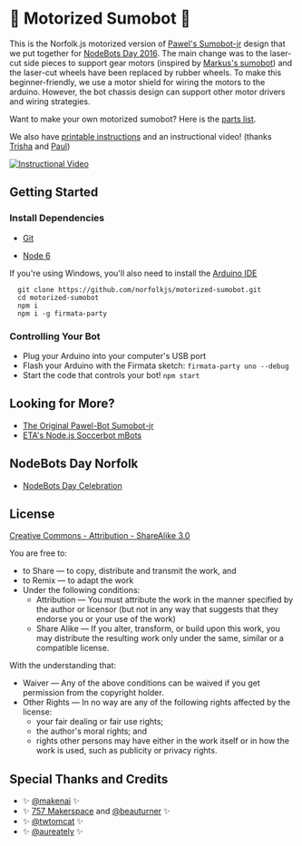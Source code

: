 # :car: Motorized Sumobot :blue_car:

This is the Norfolk.js motorized version of [Pawel's Sumobot-jr](https://github.com/makenai/sumobot-jr/blob/master/README.md) design that we put together for [NodeBots Day 2016](https://github.com/nodebots/nodebotsday). The main change was to the laser-cut side pieces to support gear motors (inspired by [Markus's sumobot](https://github.com/ghtomcat/sumobot)) and the laser-cut wheels have been replaced by rubber wheels. To make this beginner-friendly, we use a motor shield for wiring the motors to the arduino. However, the bot chassis design can support other motor drivers and wiring strategies.

Want to make your own motorized sumobot? Here is the [parts list](https://github.com/norfolkjs/motorized-sumobot/blob/master/parts_list.md).

We also have [printable instructions](https://github.com/norfolkjs/motorized-sumobot/blob/master/assembly-instructions.pdf) and an instructional video! (thanks [Trisha](https://github.com/aureately) and [Paul](https://github.com/paulchinjr))

[![Instructional Video](https://img.youtube.com/vi/xHns3qxffYM/0.jpg)](https://www.youtube.com/watch?v=xHns3qxffYM)

## Getting Started

### Install Dependencies

* [Git](https://git-scm.com/download)

* [Node 6](https://nodejs.org/en/)

If you're using Windows, you'll also need to install the [Arduino IDE](https://www.arduino.cc/en/Main/Software)

```
  git clone https://github.com/norfolkjs/motorized-sumobot.git
  cd motorized-sumobot
  npm i
  npm i -g firmata-party
```

### Controlling Your Bot

* Plug your Arduino into your computer's USB port
* Flash your Arduino with the Firmata sketch:
  `firmata-party uno --debug`
* Start the code that controls your bot!
  `npm start`

## Looking for More?

* [The Original Pawel-Bot Sumobot-jr](http://www.sumobotkit.com)
* [ETA's Node.js Soccerbot mBots](https://github.com/EmergingTechnologyAdvisors/mbot-soccer)

## NodeBots Day Norfolk
* [NodeBots Day Celebration](http://www.norfolkjs.org/nodebots/index.html)

## License

[Creative Commons - Attribution - ShareAlike 3.0](http://creativecommons.org/licenses/by-sa/3.0/)

You are free to:

+ to Share — to copy, distribute and transmit the work, and
+ to Remix — to adapt the work
+ Under the following conditions:
    + Attribution — You must attribute the work in the manner specified by the author or licensor (but not in any way that suggests that they endorse you or your use of the work)
    + Share Alike — If you alter, transform, or build upon this work, you may distribute the resulting work only under the same, similar or a compatible license.

With the understanding that:

+ Waiver — Any of the above conditions can be waived if you get permission from the copyright holder.
+ Other Rights — In no way are any of the following rights affected by the license:
    + your fair dealing or fair use rights;
    + the author's moral rights; and
    + rights other persons may have either in the work itself or in how the work is used, such as publicity or privacy rights.

## Special Thanks and Credits

* :sparkles: [@makenai](https://github.com/makenai) :sparkles:
* :sparkles: [757 Makerspace](www.757makerspace.com) and [@beauturner](https://github.com/beauturner) :sparkles:
* :sparkles: [@twtomcat](https://github.com/ghtomcat) :sparkles:
* :sparkles: [@aureately](https://github.com/aureately) :sparkles:
